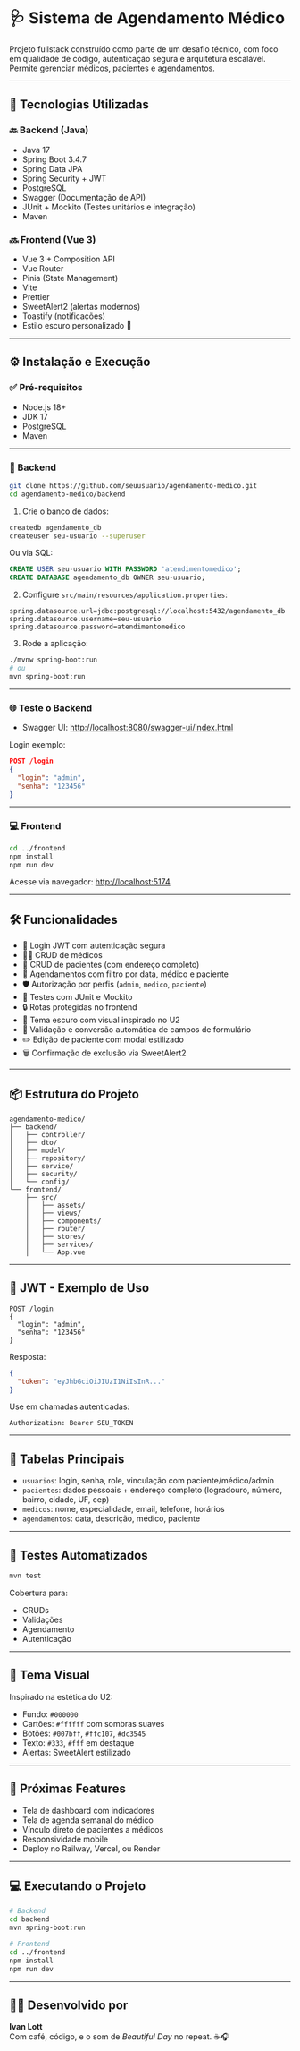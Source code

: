 # 🩺 Sistema de Agendamento Médico

Projeto fullstack construído como parte de um desafio técnico, com foco em qualidade de código, autenticação segura e arquitetura escalável. Permite gerenciar médicos, pacientes e agendamentos.

---

## 🧰 Tecnologias Utilizadas

### 🔙 Backend (Java)
- Java 17
- Spring Boot 3.4.7
- Spring Data JPA
- Spring Security + JWT
- PostgreSQL
- Swagger (Documentação de API)
- JUnit + Mockito (Testes unitários e integração)
- Maven

### 🔜 Frontend (Vue 3)
- Vue 3 + Composition API
- Vue Router
- Pinia (State Management)
- Vite
- Prettier
- SweetAlert2 (alertas modernos)
- Toastify (notificações)
- Estilo escuro personalizado 🎸

---

## ⚙️ Instalação e Execução

### ✅ Pré-requisitos
- Node.js 18+
- JDK 17
- PostgreSQL
- Maven

---

### 🔧 Backend

```bash
git clone https://github.com/seuusuario/agendamento-medico.git
cd agendamento-medico/backend
```

1. Crie o banco de dados:

```bash
createdb agendamento_db
createuser seu-usuario --superuser
```

Ou via SQL:

```sql
CREATE USER seu-usuario WITH PASSWORD 'atendimentomedico';
CREATE DATABASE agendamento_db OWNER seu-usuario;
```

2. Configure `src/main/resources/application.properties`:

```properties
spring.datasource.url=jdbc:postgresql://localhost:5432/agendamento_db
spring.datasource.username=seu-usuario
spring.datasource.password=atendimentomedico
```

3. Rode a aplicação:

```bash
./mvnw spring-boot:run
# ou
mvn spring-boot:run
```

---

### 🌐 Teste o Backend

- Swagger UI: [http://localhost:8080/swagger-ui/index.html](http://localhost:8080/swagger-ui/index.html)

Login exemplo:

```json
POST /login
{
  "login": "admin",
  "senha": "123456"
}
```

---

### 💻 Frontend

```bash
cd ../frontend
npm install
npm run dev
```

Acesse via navegador:
[http://localhost:5174](http://localhost:5174)

---

## 🛠️ Funcionalidades

- 🔐 Login JWT com autenticação segura
- 👨‍⚕️ CRUD de médicos
- 🧍 CRUD de pacientes (com endereço completo)
- 📅 Agendamentos com filtro por data, médico e paciente
- 🛡️ Autorização por perfis (`admin`, `medico`, `paciente`)
- 🧪 Testes com JUnit e Mockito
- 🔒 Rotas protegidas no frontend
- 🖤 Tema escuro com visual inspirado no U2
- 💾 Validação e conversão automática de campos de formulário
- ✏️ Edição de paciente com modal estilizado
- 🗑 Confirmação de exclusão via SweetAlert2

---

## 📦 Estrutura do Projeto

```
agendamento-medico/
├── backend/
│   ├── controller/
│   ├── dto/
│   ├── model/
│   ├── repository/
│   ├── service/
│   ├── security/
│   └── config/
└── frontend/
    ├── src/
    │   ├── assets/
    │   ├── views/
    │   ├── components/
    │   ├── router/
    │   ├── stores/
    │   ├── services/
    │   └── App.vue
```

---

## 🔐 JWT - Exemplo de Uso

```http
POST /login
{
  "login": "admin",
  "senha": "123456"
}
```

Resposta:

```json
{
  "token": "eyJhbGciOiJIUzI1NiIsInR..."
}
```

Use em chamadas autenticadas:

```
Authorization: Bearer SEU_TOKEN
```

---

## 🧾 Tabelas Principais

- `usuarios`: login, senha, role, vinculação com paciente/médico/admin  
- `pacientes`: dados pessoais + endereço completo (logradouro, número, bairro, cidade, UF, cep)  
- `medicos`: nome, especialidade, email, telefone, horários  
- `agendamentos`: data, descrição, médico, paciente  

---

## 🧪 Testes Automatizados

```bash
mvn test
```

Cobertura para:
- CRUDs
- Validações
- Agendamento
- Autenticação

---

## 🎨 Tema Visual

Inspirado na estética do U2:
- Fundo: `#000000`
- Cartões: `#ffffff` com sombras suaves
- Botões: `#007bff`, `#ffc107`, `#dc3545`
- Texto: `#333`, `#fff` em destaque
- Alertas: SweetAlert estilizado

---

## 📌 Próximas Features

- Tela de dashboard com indicadores
- Tela de agenda semanal do médico
- Vínculo direto de pacientes a médicos
- Responsividade mobile
- Deploy no Railway, Vercel, ou Render

---

## 💻 Executando o Projeto

```bash
# Backend
cd backend
mvn spring-boot:run

# Frontend
cd ../frontend
npm install
npm run dev
```

---

## 👨‍💻 Desenvolvido por

**Ivan Lott**  
Com café, código, e o som de *Beautiful Day* no repeat. ☕🎧